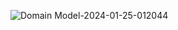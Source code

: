 ![Domain Model-2024-01-25-012044](https://github.com/adriannahatcher24/CanvasDomainModel/assets/111765217/a3bf2517-30b0-49d4-ab89-98afdb4dcf19)
